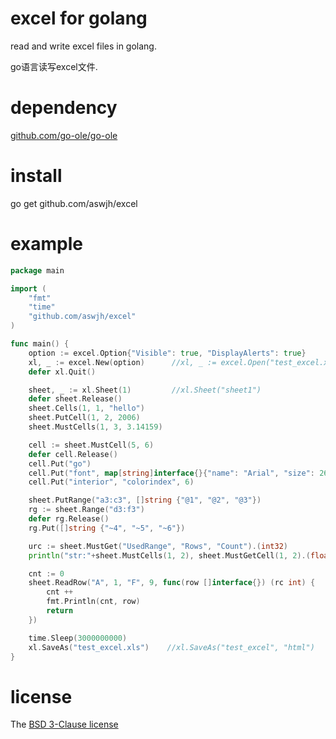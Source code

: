 ﻿# excel for golang

read and write excel files in golang.

go语言读写excel文件.

# dependency

[github.com/go-ole/go-ole][ole]

# install

go get github.com/aswjh/excel

# example
``` go
package main

import (
	"fmt"
	"time"
	"github.com/aswjh/excel"
)

func main() {
	option := excel.Option{"Visible": true, "DisplayAlerts": true}
	xl, _ := excel.New(option)      //xl, _ := excel.Open("test_excel.xls", option)
	defer xl.Quit()

	sheet, _ := xl.Sheet(1)         //xl.Sheet("sheet1")
	defer sheet.Release()
	sheet.Cells(1, 1, "hello")
	sheet.PutCell(1, 2, 2006)
	sheet.MustCells(1, 3, 3.14159)

	cell := sheet.MustCell(5, 6)
	defer cell.Release()
	cell.Put("go")
	cell.Put("font", map[string]interface{}{"name": "Arial", "size": 26, "bold": true})
	cell.Put("interior", "colorindex", 6)

	sheet.PutRange("a3:c3", []string {"@1", "@2", "@3"})
	rg := sheet.Range("d3:f3")
	defer rg.Release()
	rg.Put([]string {"~4", "~5", "~6"})

	urc := sheet.MustGet("UsedRange", "Rows", "Count").(int32)
	println("str:"+sheet.MustCells(1, 2), sheet.MustGetCell(1, 2).(float64), cell.MustGet().(string), urc)

	cnt := 0
	sheet.ReadRow("A", 1, "F", 9, func(row []interface{}) (rc int) {    //"A", 1 or 1, 9 or 1 or nothing
		cnt ++
		fmt.Println(cnt, row)
		return                                                                   //-1: break
	})

	time.Sleep(3000000000)
	xl.SaveAs("test_excel.xls")    //xl.SaveAs("test_excel", "html")
}

```

# license

The [BSD 3-Clause license][bsd]

[ole]: http://github.com/go-ole/go-ole
[bsd]: http://opensource.org/licenses/BSD-3-Clause




